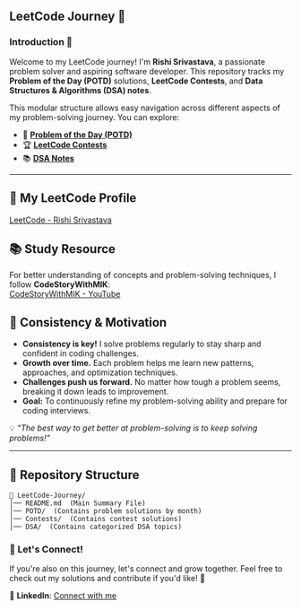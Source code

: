 ## **LeetCode Journey 🚀**

### **Introduction 📌**
Welcome to my LeetCode journey! I'm **Rishi Srivastava**, a passionate problem solver and aspiring software developer. This repository tracks my **Problem of the Day (POTD)** solutions, **LeetCode Contests**, and **Data Structures & Algorithms (DSA) notes**.

This modular structure allows easy navigation across different aspects of my problem-solving journey. You can explore:

- 📆 **[Problem of the Day (POTD)](README.md)**
- 🏆 **[LeetCode Contests](README.md)**
- 📚 **[DSA Notes](README.md)**

---

## 🔗 **My LeetCode Profile**
[LeetCode - Rishi Srivastava](https://leetcode.com/u/rishisrivastava78/)

## 📚 **Study Resource**
For better understanding of concepts and problem-solving techniques, I follow **CodeStoryWithMIK**:  
[CodeStoryWithMIK - YouTube](https://www.youtube.com/@codestorywithMIK)

## **🚀 Consistency & Motivation**
- **Consistency is key!** I solve problems regularly to stay sharp and confident in coding challenges.
- **Growth over time.** Each problem helps me learn new patterns, approaches, and optimization techniques.
- **Challenges push us forward.** No matter how tough a problem seems, breaking it down leads to improvement.
- **Goal:** To continuously refine my problem-solving ability and prepare for coding interviews.

💡 *“The best way to get better at problem-solving is to keep solving problems!”*

---

## **📅 Repository Structure**
```
📂 LeetCode-Journey/
│── README.md  (Main Summary File)
│── POTD/  (Contains problem solutions by month)
│── Contests/  (Contains contest solutions)
│── DSA/  (Contains categorized DSA topics)
```

### **🚀 Let's Connect!**
If you're also on this journey, let's connect and grow together. Feel free to check out my solutions and contribute if you'd like! 🤝  

🔗 **LinkedIn**: [Connect with me](https://www.linkedin.com/in/rishisrivastava07/)
